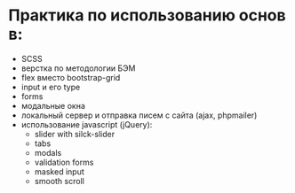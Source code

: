 # Практика по использованию основ в:
  - SCSS
  - верстка по методологии БЭМ
  - flex вместо bootstrap-grid
  - input и его type
  - forms
  - модальные окна
  - локальный сервер и отправка писем с сайта (ajax, phpmailer)
  - использование javascript (jQuery):
    - slider with silck-slider
    - tabs
    - modals
    - validation forms
    - masked input
    - smooth scroll